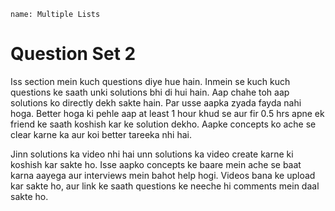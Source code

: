 ```ngMeta
name: Multiple Lists
```
# Question Set 2

Iss section mein kuch questions diye hue hain. Inmein se kuch kuch questions ke saath unki solutions bhi di hui hain. Aap chahe toh aap solutions ko directly dekh sakte hain. Par usse aapka zyada fayda nahi hoga. Better hoga ki pehle aap at least 1 hour khud se aur fir 0.5 hrs apne ek friend ke saath koshish kar ke solution dekho. Aapke concepts ko ache se clear karne ka aur koi better tareeka nhi hai.

Jinn solutions ka video nhi hai unn solutions ka video create karne ki koshish kar sakte ho. Isse aapko concepts ke baare mein ache se baat karna aayega aur interviews mein bahot help hogi. Videos bana ke upload kar sakte ho, aur link ke saath questions ke neeche hi comments mein daal sakte ho.
